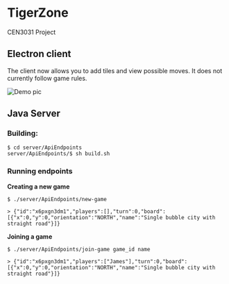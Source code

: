 # TigerZone
CEN3031 Project


## Electron client

The client now allows you to add tiles and view possible moves. It does not currently follow game rules.

![Demo pic](http://i.imgur.com/z9qSHDM.png)

## Java Server

### Building:

```
$ cd server/ApiEndpoints
server/ApiEndpoints/$ sh build.sh
```

### Running endpoints


**Creating a new game**
```
$ ./server/ApiEndpoints/new-game

> {"id":"x6pxgn3dm1","players":[],"turn":0,"board":[{"x":0,"y":0,"orientation":"NORTH","name":"Single bubble city with straight road"}]}
```

**Joining a game**
```
$ ./server/ApiEndpoints/join-game game_id name

> {"id":"x6pxgn3dm1","players":["James"],"turn":0,"board":[{"x":0,"y":0,"orientation":"NORTH","name":"Single bubble city with straight road"}]}
```
